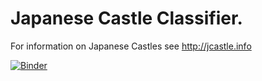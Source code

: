 # Japanese Castle Classifier.

For information on Japanese Castles see http://jcastle.info

[![Binder](https://mybinder.org/badge_logo.svg)](https://mybinder.org/v2/gh/Rebolforces/castles/master?urlpath=%2Fvoila%2Frender%2Fjcastle_classifier.ipynb)
